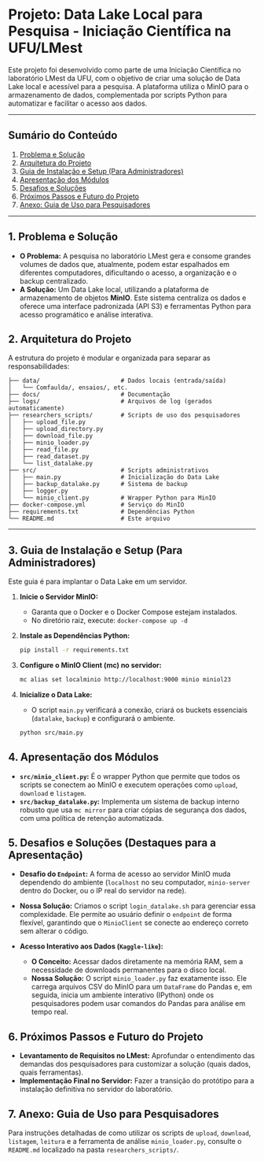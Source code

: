 # Projeto: Data Lake Local para Pesquisa - Iniciação Científica na UFU/LMest

Este projeto foi desenvolvido como parte de uma Iniciação Científica no laboratório LMest da UFU, com o objetivo de criar uma solução de Data Lake local e acessível para a pesquisa. A plataforma utiliza o MinIO para o armazenamento de dados, complementada por scripts Python para automatizar e facilitar o acesso aos dados.

---

## Sumário do Conteúdo

1. [Problema e Solução](#1-problema-e-solução)
2. [Arquitetura do Projeto](#2-arquitetura-do-projeto)
3. [Guia de Instalação e Setup (Para Administradores)](#3-guia-de-instalação-e-setup-para-administradores)
4. [Apresentação dos Módulos](#4-apresentação-dos-módulos)
5. [Desafios e Soluções](#5-desafios-e-soluções)
6. [Próximos Passos e Futuro do Projeto](#6-próximos-passos-e-futuro-do-projeto)
7. [Anexo: Guia de Uso para Pesquisadores](#7-anexo-guia-de-uso-para-pesquisadores)

---

## **1. Problema e Solução**

* **O Problema:** A pesquisa no laboratório LMest gera e consome grandes volumes de dados que, atualmente, podem estar espalhados em diferentes computadores, dificultando o acesso, a organização e o backup centralizado.
* **A Solução:** Um Data Lake local, utilizando a plataforma de armazenamento de objetos **MinIO**. Este sistema centraliza os dados e oferece uma interface padronizada (API S3) e ferramentas Python para acesso programático e análise interativa.
## **2. Arquitetura do Projeto**

A estrutura do projeto é modular e organizada para separar as responsabilidades:
```
├── data/                       # Dados locais (entrada/saída)
│   └── Comfaulda/, ensaios/, etc.
├── docs/                       # Documentação 
├── logs/                       # Arquivos de log (gerados automaticamente)
├── researchers_scripts/        # Scripts de uso dos pesquisadores
│   ├── upload_file.py
│   ├── upload_directory.py
│   ├── download_file.py
|   ├── minio_loader.py
│   ├── read_file.py
│   ├── read_dataset.py
│   └── list_datalake.py
├── src/                        # Scripts administrativos
│   ├── main.py                 # Inicialização do Data Lake
│   ├── backup_datalake.py      # Sistema de backup
│   ├── logger.py
│   └── minio_client.py         # Wrapper Python para MinIO
├── docker-compose.yml          # Serviço do MinIO
├── requirements.txt            # Dependências Python
└── README.md                   # Este arquivo
```

---
## **3. Guia de Instalação e Setup (Para Administradores)**

Este guia é para implantar o Data Lake em um servidor.

1.  **Inicie o Servidor MinIO:**
    * Garanta que o Docker e o Docker Compose estejam instalados.
    * No diretório raiz, execute: `docker-compose up -d`

2.  **Instale as Dependências Python:**
    ```bash
    pip install -r requirements.txt
    ```

3.  **Configure o MinIO Client (mc) no servidor:**
    ```bash
    mc alias set localminio http://localhost:9000 minio miniol23
    ```

4.  **Inicialize o Data Lake:**
    * O script `main.py` verificará a conexão, criará os buckets essenciais (`datalake`, `backup`) e configurará o ambiente.
    ```bash
    python src/main.py
    ```

## **4. Apresentação dos Módulos**

* **`src/minio_client.py`:** É o wrapper Python que permite que todos os scripts se conectem ao MinIO e executem operações como `upload`, `download` e `listagem`. 
* **`src/backup_datalake.py`:** Implementa um sistema de backup interno robusto que usa `mc mirror` para criar cópias de segurança dos dados, com uma política de retenção automatizada.

## **5. Desafios e Soluções (Destaques para a Apresentação)**

* **Desafio do `Endpoint`:** A forma de acesso ao servidor MinIO muda dependendo do ambiente (`localhost` no seu computador, `minio-server` dentro do Docker, ou o IP real do servidor na rede).
* **Nossa Solução:** Criamos o script `login_datalake.sh` para gerenciar essa complexidade. Ele permite ao usuário definir o `endpoint` de forma flexível, garantindo que o `MinioClient` se conecte ao endereço correto sem alterar o código.

* **Acesso Interativo aos Dados (`Kaggle-like`):**
    * **O Conceito:** Acessar dados diretamente na memória RAM, sem a necessidade de downloads permanentes para o disco local.
    * **Nossa Solução:** O script `minio_loader.py` faz exatamente isso. Ele carrega arquivos CSV do MinIO para um `DataFrame` do Pandas e, em seguida, inicia um ambiente interativo (IPython) onde os pesquisadores podem usar comandos do Pandas para análise em tempo real.

## **6. Próximos Passos e Futuro do Projeto**

* **Levantamento de Requisitos no LMest:** Aprofundar o entendimento das demandas dos pesquisadores para customizar a solução (quais dados, quais ferramentas).
* **Implementação Final no Servidor:** Fazer a transição do protótipo para a instalação definitiva no servidor do laboratório.

## **7. Anexo: Guia de Uso para Pesquisadores**

Para instruções detalhadas de como utilizar os scripts de `upload`, `download`, `listagem`, `leitura` e a ferramenta de análise `minio_loader.py`, consulte o `README.md` localizado na pasta `researchers_scripts/`.